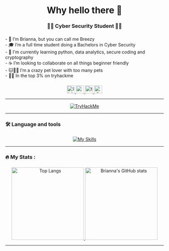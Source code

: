 <h1 align="center">Why hello there 👋</h1>

###

<h3 align="center">👩‍💻  Cyber Security Student 👩‍💻</h3>

###

<p align="left">- 👋 I’m Brianna, but you can call me Breezy<br>- 🎓 I’m a full time student doing a Bachelors in Cyber Security<br>- 📓 I'm currently learning python, data analytics, secure coding and cryptography<br>- ☕ I’m looking to collaborate on all things beginner friendly<br>- 🐱🐰🦎 I’m a crazy pet lover with too many pets<br>- 🐱‍💻 In the top 3% on tryhackme</p>

###

<div align="center">
  <a href="https://www.linkedin.com/in/brianna-laird/" target="_blank">
    <img src="https://img.shields.io/static/v1?message=LinkedIn&logo=linkedin&label=&color=0077B5&logoColor=white&labelColor=&style=for-the-badge" height="25" alt="linkedin logo"  />
  </a>
  <a href="https://www.youtube.com/@Breezy-Codes/" target="_blank">
    <img src="https://img.shields.io/static/v1?message=Youtube&logo=youtube&label=&color=FF0000&logoColor=white&labelColor=&style=for-the-badge" height="25" alt="youtube logo"  />
  </a>
  <a href="https://tryhackme.com/p/breezyphoebe" target="_blank">
    <img src="https://img.shields.io/static/v1?message=TryHackMe&logo=tryhackme&label=&color=88cc14&logoColor=white&labelColor=&style=for-the-badge" height="25" alt="tryhackme logo"  />
  </a>
  <a href="https://discord.com/users/breezy-codes" target="_blank">
    <img src="https://img.shields.io/static/v1?message=Discord&logo=discord&label=&color=7289DA&logoColor=white&labelColor=&style=for-the-badge" height="25" alt="discord logo"  />
  </a>
</div>

---

<div align="center">
  <a href="https://tryhackme.com/p/breezyphoebe" target="_blank">
    <img src="https://tryhackme-badges.s3.amazonaws.com/BRe3zYc0d3z.png" alt="TryHackMe" />
  </a>
</div>

---

###

<h3 align="left">🛠 Language and tools</h3>

###

<p align="center">
  <a href="https://skillicons.dev/icons?i=js,html,css,git,java,mysql,md,nextjs,nodejs,py,react,cpp,cs,bootstrap,eclipse,ai,latex,linux,powershell,raspberrypi,regex,vscode&perline=11&theme=light">
    <img src="https://skillicons.dev/icons?i=js,html,css,git,java,mysql,md,nextjs,nodejs,py,react,cpp,cs,bootstrap,eclipse,ai,latex,linux,powershell,raspberrypi,regex,vscode&perline=11&theme=light" alt="My Skills">
  </a>
</p>


---

###

<h3 align="left">🔥   My Stats :</h3>

###

<p align="center">
  <a href="https://github.com/breezy-codes/github-readme-stats">
    <img src="https://github-readme-stats.vercel.app/api/top-langs/?username=breezy-codes&layout=compact&theme=jolly&card_width=340&langs_count=10" alt="Top Langs" style="height: 230px;">
  </a>
  <a href="https://github.com/breezy-codes/github-readme-stats">
    <img src="https://github-readme-stats.vercel.app/api?username=breezy-codes&show_icons=true&theme=jolly&hide_rank=true&card_width=300" alt="Brianna's GitHub stats" style="height: 230px;">
  </a>
</p>

---
